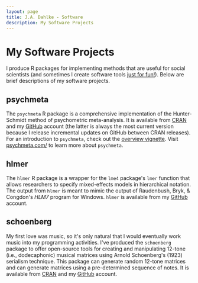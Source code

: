 ```yaml
---
layout: page
title: J.A. Dahlke - Software
description: My Software Projects
---
```


# My Software Projects
I produce R packages for implementing methods that are useful for social scientists (and sometimes I create software tools [just for fun!](https://CRAN.R-project.org/package=schoenberg)). Below are brief descriptions of my software projects.

## psychmeta
The `psychmeta` R package is a comprehensive implementation of the Hunter-Schmidt method of psychometric meta-analysis. It is available from [CRAN](https://CRAN.R-project.org/package=psychmeta) and my [GitHub](https://github.com/jadahlke/psychmeta) account (the latter is always the most current version because I release incremental updates on GitHub between CRAN releases). For an introduction to `psychmeta`, check out the [overview vignette](https://cran.r-project.org/web/packages/psychmeta/vignettes/overview.html). Visit [psychmeta.com/](http://psychmeta.com/) to learn more about `psychmeta`. 

## hlmer
The `hlmer` R package is a wrapper for the `lme4` package's `lmer` function that allows researchers to specify mixed-effects models in hierarchical notation. The output from `hlmer` is meant to mimic the output of Raudenbush, Bryk, & Congdon's *HLM7* program for Windows. `hlmer` is available from my [GitHub](https://github.com/jadahlke/hlmer) account.

## schoenberg
My first love was music, so it's only natural that I would eventually work music into my programming activities. I've produced the `schoenberg` package to offer open-source tools for creating and manipulating 12-tone (i.e., dodecaphonic) musical matrices using Arnold Schoenberg's (1923) serialism technique. This package can generate random 12-tone matrices and can generate matrices using a pre-determined sequence of notes. It is available from [CRAN](https://CRAN.R-project.org/package=schoenberg) and my [GitHub](https://github.com/jadahlke/schoenberg) account.
